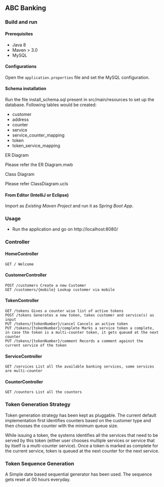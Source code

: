 ## ABC​ ​Banking

### Build and run

#### Prerequisites

- Java 8
- Maven > 3.0
- MySQL

#### Configurations

Open the `application.properties` file and set the MySQL configuration.

#### Schema installation

Run the file install_schema.sql present in src/main/resources to set up the database. Following tables would be created:

- customer
- address
- counter
- service
- service_counter_mapping
- token
- token_service_mapping

ER Diagram

Please refer the ER Diagram.mwb

Class Diagram

Please refer ClassDiagram.ucls


#### From Editor (IntelliJ or Eclipse)

Import as *Existing Maven Project* and run it as *Spring Boot App*.


### Usage

- Run the application and go on http://localhost:8080/



### Controller

#### HomeController
    GET / Welcome 

#### CustomerController
    POST /customers Create a new Customer
    GET /customers/{mobile} Lookup customer via mobile

#### TokenController
    GET /tokens Gives a counter wise list of active tokens
    POST /tokens Generates a new token, takes customer and service(s) as input
    PUT /tokens/{tokenNumber}/cancel Cancels an active token
    PUT /tokens/{tokenNumber}/complete Marks a service token a complete, in case the token is a multi-counter token, it gets queued at the next counter
    PUT /tokens/{tokenNumber}/comment Records a comment against the current service of the token
            
#### ServiceController
    GET /services List all the available banking services, some services are multi-counter
     
#### CounterController
    GET /counters List all the counters

### Token Generation Strategy

Token generation strategy has been kept as pluggable. The current default implementation
first identifies counters based on the customer type and then chooses the counter with the 
minimum queue size.


While issuing a token, the systems identifies all the services that need to be served by this token 
(either user chooses multiple services or service that by itself is a multi-counter service). Once a token
 is marked as complete for the current service, token is queued at the next counter for the next service.
 
### Token Sequence Generation

A Simple date based sequential generator has been used. The sequence gets reset at 00 hours everyday.
